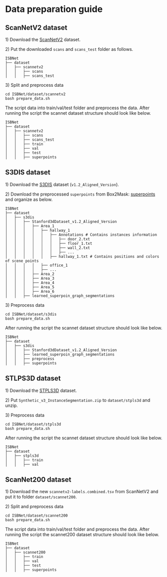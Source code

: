# Data preparation guide

<!-- Please refer to [SoftGroup](https://github.com/thangvubk/SoftGroup) or [HAIS](https://github.com/hustvl/HAIS), or [PointGroup](https://github.com/dvlab-research/PointGroup) for preparing the S3DIS and ScanNet v2 dataset. -->

## ScanNetV2 dataset

1\) Download the [ScanNetV2](http://www.scan-net.org/) dataset.

2\) Put the downloaded ``scans`` and ``scans_test`` folder as follows.

```
ISBNet
├── dataset
│   ├── scannetv2
│   │   ├── scans
│   │   ├── scans_test
```

3\) Split and preprocess data

```
cd ISBNet/dataset/scannetv2
bash prepare_data.sh
```

The script data into train/val/test folder and preprocess the data. After running the script the scannet dataset structure should look like below.

```
ISBNet
├── dataset
│   ├── scannetv2
│   │   ├── scans
│   │   ├── scans_test
│   │   ├── train
│   │   ├── val
│   │   ├── test
│   │   ├── superpoints
```


## S3DIS dataset

1\) Download the [S3DIS](http://buildingparser.stanford.edu/dataset.html) dataset (`v1.2_Aligned_Version`). 

2\) Download the preprocessed `superpoints` from Box2Mask: [superpoints](https://datasets.d2.mpi-inf.mpg.de/box2mask/segment_labels.tar.gz) and organize as below.

```
ISBNet
├── dataset
│   ├── s3dis
│   │   ├── Stanford3dDataset_v1.2_Aligned_Version
│   │   │   ├── Area_1
│   │   │   │   ├── hallway_1 
│   │   │   │   │   ├── Annotations # Contains instances information 
│   │   │   │   │   │   ├── door_2.txt 
│   │   │   │   │   │   ├── floor_1.txt
│   │   │   │   │   │   ├── wall_2.txt
│   │   │   │   │   │   ├── ...
│   │   │   │   │   ├── hallway_1.txt # Contains positions and colors of scene points
│   │   │   │   ├── office_1
│   │   │   │   ├── ...
│   │   │   ├── Area_2
│   │   │   ├── Area_3
│   │   │   ├── Area_4
│   │   │   ├── Area_5
│   │   │   ├── Area_6
│   │   ├── learned_superpoin_graph_segmentations
```


3\) Preprocess data

```
cd ISBNet/dataset/s3dis
bash prepare_data.sh
```

After running the script the scannet dataset structure should look like below.

```
ISBNet
├── dataset
│   ├── s3dis
│   │   ├── Stanford3dDataset_v1.2_Aligned_Version
│   │   ├── learned_superpoin_graph_segmentations
│   │   ├── preprocess
│   │   ├── superpoints
```

## STLPS3D dataset

1\) Download the [STPLS3D](https://www.stpls3d.com/) dataset.

2\) Put ``Synthetic_v3_InstanceSegmentation.zip`` to ``dataset/stpls3d`` and unzip.

3\) Preprocess data
```
cd ISBNet/dataset/stpls3d
bash prepare_data.sh
```

After running the script the scannet dataset structure should look like below.

```
ISBNet
├── dataset
│   ├── stpls3d
│   │   ├── train
│   │   ├── val
```

## ScanNet200 dataset

1\) Download the new `scannetv2-labels.combined.tsv` from ScanNetV2 and put it to folder `dataset/scannet200`.

2\) Split and preprocess data

```
cd ISBNet/dataset/scannet200
bash prepare_data.sh
```

The script data into train/val/test folder and preprocess the data. After running the script the scannet200 dataset structure should look like below.

```
ISBNet
├── dataset
│   ├── scannet200
│   │   ├── train
│   │   ├── val
│   │   ├── test
│   │   ├── superpoints
```
